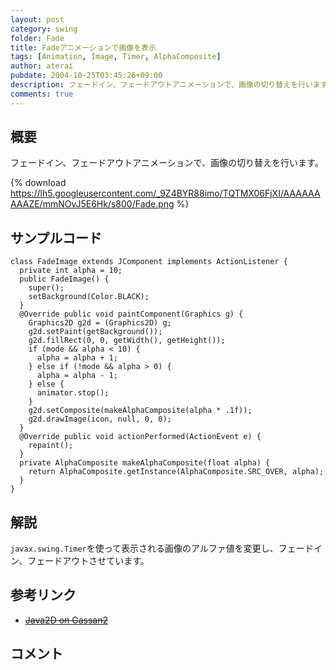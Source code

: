 ```yaml
---
layout: post
category: swing
folder: Fade
title: Fadeアニメーションで画像を表示
tags: [Animation, Image, Timer, AlphaComposite]
author: aterai
pubdate: 2004-10-25T03:45:26+09:00
description: フェードイン、フェードアウトアニメーションで、画像の切り替えを行います。
comments: true
---
```

## 概要
フェードイン、フェードアウトアニメーションで、画像の切り替えを行います。

{% download https://lh5.googleusercontent.com/_9Z4BYR88imo/TQTMX06FjXI/AAAAAAAAAZE/mmNOvJ5E6Hk/s800/Fade.png %}

## サンプルコード
<pre class="prettyprint"><code>class FadeImage extends JComponent implements ActionListener {
  private int alpha = 10;
  public FadeImage() {
    super();
    setBackground(Color.BLACK);
  }
  @Override public void paintComponent(Graphics g) {
    Graphics2D g2d = (Graphics2D) g;
    g2d.setPaint(getBackground());
    g2d.fillRect(0, 0, getWidth(), getHeight());
    if (mode &amp;&amp; alpha &lt; 10) {
      alpha = alpha + 1;
    } else if (!mode &amp;&amp; alpha &gt; 0) {
      alpha = alpha - 1;
    } else {
      animator.stop();
    }
    g2d.setComposite(makeAlphaComposite(alpha * .1f));
    g2d.drawImage(icon, null, 0, 0);
  }
  @Override public void actionPerformed(ActionEvent e) {
    repaint();
  }
  private AlphaComposite makeAlphaComposite(float alpha) {
    return AlphaComposite.getInstance(AlphaComposite.SRC_OVER, alpha);
  }
}
</code></pre>

## 解説
`javax.swing.Timer`を使って表示される画像のアルファ値を変更し、フェードイン、フェードアウトさせています。

## 参考リンク
- ~~[Java2D on Gassan2](http://ux01.so-net.ne.jp/~komori/archives/java/java2d.html)~~

<!-- dummy comment line for breaking list -->

## コメント
